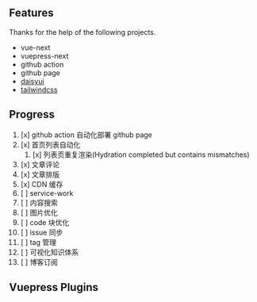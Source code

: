## Features

Thanks for the help of the following projects.

- vue-next
- vuepress-next
- github action
- github page
- [daisyui](https://github.com/saadeghi/daisyui)
- [tailwindcss](https://tailwindcss.com/)

## Progress

1. [x] github action 自动化部署 github page
2. [x] 首页列表自动化
   1. [x] 列表页重复渲染(Hydration completed but contains mismatches)
3. [x] 文章评论
4. [x] 文章排版
5. [x] CDN 缓存
6. [ ] service-work
7. [ ] 内容搜索
8. [ ] 图片优化
9. [ ] code 块优化
10. [ ] issue 同步
11. [ ] tag 管理
12. [ ] 可视化知识体系
13. [ ] 博客订阅

## Vuepress Plugins